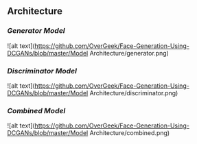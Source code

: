 ## Architecture

### _Generator Model_

![alt text](https://github.com/OverGeek/Face-Generation-Using-DCGANs/blob/master/Model Architecture/generator.png)

### _Discriminator Model_

![alt text](https://github.com/OverGeek/Face-Generation-Using-DCGANs/blob/master/Model Architecture/discriminator.png)

### _Combined Model_

![alt text](https://github.com/OverGeek/Face-Generation-Using-DCGANs/blob/master/Model Architecture/combined.png)

